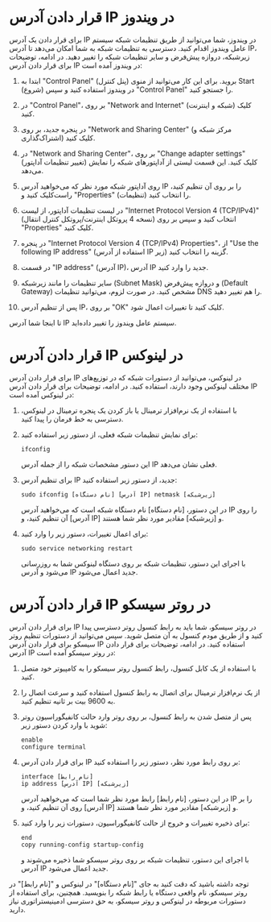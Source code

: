 # قرار دادن آدرس IP در ویندوز

برای قرار دادن یک آدرس IP در ویندوز، شما می‌توانید از طریق تنظیمات شبکه سیستم عامل ویندوز اقدام کنید. دسترسی به تنظیمات شبکه به شما امکان می‌دهد تا آدرس IP، زیرشبکه، دروازه پیش‌فرض و سایر تنظیمات شبکه را تغییر دهید. در ادامه، توضیحات برای قرار دادن آدرس IP در ویندوز آمده است:

1. ابتدا به "Control Panel" (پنل کنترل) بروید. برای این کار می‌توانید از منوی Start (شروع) در ویندوز استفاده کنید و سپس "Control Panel" را جستجو کنید.

2. در "Control Panel"، بر روی "Network and Internet" (شبکه و اینترنت) کلیک کنید.

3. در پنجره جدید، بر روی "Network and Sharing Center" (مرکز شبکه و اشتراک‌گذاری) کلیک کنید.

4. در "Network and Sharing Center"، بر روی "Change adapter settings" (تغییر تنظیمات آداپتور) کلیک کنید. این قسمت لیستی از آداپتورهای شبکه را نمایش می‌دهد.

5. روی آداپتور شبکه مورد نظر که می‌خواهید آدرس IP را بر روی آن تنظیم کنید، راست‌کلیک کنید و "Properties" (تنظیمات) را انتخاب کنید.

6. در لیست تنظیمات آداپتور، از لیست "Internet Protocol Version 4 (TCP/IPv4)" (نسخه 4 پروتکل اینترنت/پروتکل کنترل انتقال) انتخاب کنید و سپس بر روی "Properties" کلیک کنید.

7. در پنجره "Internet Protocol Version 4 (TCP/IPv4) Properties"، از "Use the following IP address" (استفاده از آدرس IP زیر) گزینه را انتخاب کنید.

8. در قسمت "IP address" (آدرس IP)، آدرس IP جدید را وارد کنید.

9. سایر تنظیمات را مانند زیرشبکه (Subnet Mask) و دروازه پیش‌فرض (Default Gateway) مشخص کنید. در صورت لزوم، می‌توانید تنظیمات DNS را هم تغییر دهید.

10. پس از تنظیم آدرس IP، بر روی "OK" کلیک کنید تا تغییرات اعمال شود.

تا اینجا شما آدرس IP سیستم عامل ویندوز را تغییر داده‌اید.

# قرار دادن آدرس IP در لینوکس

برای قرار دادن آدرس IP در لینوکس، می‌توانید از دستورات شبکه که در توزیع‌های مختلف لینوکس وجود دارند، استفاده کنید. در ادامه، توضیحات برای قرار دادن آدرس IP در لینوکس آمده است:

1. با استفاده از یک نرم‌افزار ترمینال یا باز کردن یک پنجره ترمینال در لینوکس، دسترسی به خط فرمان را پیدا کنید.

2. برای نمایش تنظیمات شبکه فعلی، از دستور زیر استفاده کنید:

   ```
   ifconfig
   ```

   این دستور مشخصات شبکه را از جمله آدرس IP فعلی نشان می‌دهد.

3. برای تنظیم آدرس IP جدید، از دستور زیر استفاده کنید:

   ```
   sudo ifconfig [نام دستگاه] [آدرس IP] netmask [زیرشبکه]
   ```

   در این دستور، [نام دستگاه] نام دستگاه شبکه است که می‌خواهید آدرس IP را روی آن تنظیم کنید، و [آدرس IP] و [زیرشبکه] مقادیر مورد نظر شما هستند.

4. برای اعمال تغییرات، دستور زیر را وارد کنید:

   ```
   sudo service networking restart
   ```

   با اجرای این دستور، تنظیمات شبکه بر روی دستگاه لینوکس شما به روزرسانی می‌شود و آدرس IP جدید اعمال می‌شود.

# قرار دادن آدرس IP در روتر سیسکو

برای قرار دادن آدرس IP در روتر سیسکو، شما باید به رابط کنسول روتر دسترسی پیدا کنید و از طریق مودم کنسول به آن متصل شوید. سپس می‌توانید از دستورات تنظیم روتر سیسکو برای قرار دادن آدرس IP استفاده کنید. در ادامه، توضیحات برای قرار دادن آدرس IP در روتر سیسکو آمده است:

1. با استفاده از یک کابل کنسول، رابط کنسول روتر سیسکو را به کامپیوتر خود متصل کنید.

2. از یک نرم‌افزار ترمینال برای اتصال به رابط کنسول استفاده کنید و سرعت اتصال را به 9600 بیت بر ثانیه تنظیم کنید.

3. پس از متصل شدن به رابط کنسول، بر روی روتر وارد حالت کانفیگوراسیون روتر شوید با وارد کردن دستور زیر:

   ```
   enable
   configure terminal
   ```

4. برای قرار دادن آدرس IP بر روی رابط مورد نظر، دستور زیر را استفاده کنید:

   ```
   interface [نام رابط]
   ip address [آدرس IP] [زیرشبکه]
   ```

   در این دستور، [نام رابط] رابط مورد نظر شما است که می‌خواهید آدرس IP را بر روی آن تنظیم کنید، و [آدرس IP] و [زیرشبکه] مقادیر مورد نظر شما هستند.

5. برای ذخیره تغییرات و خروج از حالت کانفیگوراسیون، دستورات زیر را وارد کنید:

   ```
   end
   copy running-config startup-config
   ```

   با اجرای این دستور، تنظیمات شبکه بر روی روتر سیسکو شما ذخیره می‌شوند و آدرس IP جدید اعمال می‌شود.

توجه داشته باشید که دقت کنید به جای "[نام دستگاه]" در لینوکس و "[نام رابط]" در روتر سیسکو، نام واقعی دستگاه یا رابط شبکه را بنویسید. همچنین، برای استفاده از دستورات مربوطه در لینوکس و روتر سیسکو، به حق دسترسی ادمینیستراتوری نیاز دارید.